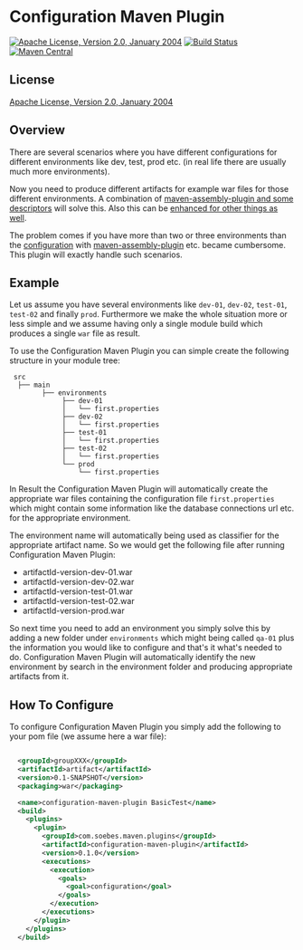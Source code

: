 Configuration Maven Plugin
==========================

[![Apache License, Version 2.0, January 2004](https://img.shields.io/github/license/khmarbaise/configuration-maven-plugin.svg?label=License)](http://www.apache.org/licenses/)
[![Build Status](https://travis-ci.org/khmarbaise/configuration-maven-plugin.svg?branch=master)](https://travis-ci.org/khmarbaise/configuration-maven-plugin)
[![Maven Central](https://img.shields.io/maven-central/v/com.soebes.maven.plugins/configuration-maven-plugin.svg?label=Maven%20Central)](http://search.maven.org/#search%7Cga%7C1%7Ccom.soebes.maven.plugins)

License
-------
[Apache License, Version 2.0, January 2004](http://www.apache.org/licenses/)


Overview
--------

There are several scenarios where you have different configurations for 
different environments like dev, test, prod etc. (in real life there are
usually much more environments).

Now you need to produce different artifacts for example war files for those
different environments. A combination of [maven-assembly-plugin and some
descriptors][blog-multiple-environments-i] will solve this. Also this
can be [enhanced for other things as well][blog-multiple-environments-ii].

The problem comes if you have more than two or three environments than the
[configuration][iterator-plugin] with
[maven-assembly-plugin][iterator-plugin-map] etc. became cumbersome.
This plugin will exactly handle such scenarios.

Example
-------

Let us assume you have several environments like `dev-01`, `dev-02`, `test-01`,
`test-02` and finally `prod`. Furthermore we make the whole situation more or
less simple and we assume having only a single module build which produces a
single `war` file as result.

To use the Configuration Maven Plugin you can simple create the following
structure in your module tree:

     src
      ├── main 
            ├── environments
                 ├── dev-01
                 │   └── first.properties
                 ├── dev-02
                 │   └── first.properties
                 ├── test-01
                 │   └── first.properties
                 ├── test-02
                 │   └── first.properties
                 └── prod
                     └── first.properties

In Result the Configuration Maven Plugin will automatically create the
appropriate war files containing the configuration file `first.properties`
which might contain some information like the database connections url etc. for
the appropriate environment.

The environment name will automatically being used as classifier for the
appropriate artifact name. So we would get the following file after running
Configuration Maven Plugin:

  * artifactId-version-dev-01.war
  * artifactId-version-dev-02.war
  * artifactId-version-test-01.war
  * artifactId-version-test-02.war
  * artifactId-version-prod.war


So next time you need to add an environment you simply solve this by adding a
new folder under `environments` which might being called `qa-01` plus the
information you would like to configure and that's it what's needed to do.
Configuration Maven Plugin will automatically identify the new environment by
search in the environment folder and producing appropriate artifacts from it.

How To Configure
----------------

To configure Configuration Maven Plugin you simply add the following
to your pom file (we assume here a war file):

``` xml

  <groupId>groupXXX</groupId>
  <artifactId>artifact</artifactId>
  <version>0.1-SNAPSHOT</version>
  <packaging>war</packaging>

  <name>configuration-maven-plugin BasicTest</name>
  <build>
    <plugins>
      <plugin>
        <groupId>com.soebes.maven.plugins</groupId>
        <artifactId>configuration-maven-plugin</artifactId>
        <version>0.1.0</version>
        <executions>
          <execution>
            <goals>
              <goal>configuration</goal>
            </goals>
          </execution>
        </executions>
      </plugin>
    </plugins>
  </build>
```


[blog-multiple-environments-i]: http://blog.soebes.de/blog/2011/07/29/maven-configuration-for-multipe-environments/
[blog-multiple-environments-ii]: http://blog.soebes.de/blog/2011/08/11/maven-configuration-for-multipe-environments-ii/
[iterator-plugin]: http://khmarbaise.github.io/iterator-maven-plugin/
[iterator-plugin-map]: https://github.com/khmarbaise/iterator-maven-plugin/blob/master/src/it/mavenAssemblyPluginTest/pom.xml
